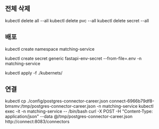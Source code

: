 ## 전체 삭제
kubectl delete all --all
kubectl delete pvc --all
kubectl delete secret --all




## 배포
kubectl create namespace matching-service

kubectl create secret generic fastapi-env-secret --from-file=.env -n matching-service

kubectl apply -f ./kubernets/


## 연결
kubectl cp ./config/postgres-connector-career.json connect-6966b79df8-bmsmv:/tmp/postgres-connector-career.json -n matching-service
kubectl exec -it <connect pod> -n matching-service -- /bin/bash
curl -X POST -H "Content-Type: application/json" --data @/tmp/postgres-connector-career.json http://connect:8083/connectors

